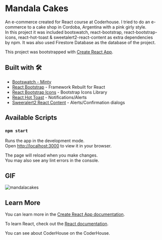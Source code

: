 # Mandala Cakes 
An e-commerce created for React course at Coderhouse. I tried to do an e-commerce to a cake shop in Cordoba, Argentina with a pink girly style.  
In this project it was included bootswatch, react-bootstrap, react-bootstrap-icons, react-hot-toast & sweetalert2-react-content as extra dependencies by npm. It was also used Firestore Database as the database of the project.

This project was bootstrapped with [Create React App](https://github.com/facebook/create-react-app).

## Built with 🛠️

* [Bootswatch - Minty](https://bootswatch.com/minty/)
* [React Bootstrap](https://react-bootstrap.github.io/) - Framework Rebuilt for React
* [React Bootstrap Icons](https://www.npmjs.com/package/react-bootstrap-icons) - Bootstrap Icons Library
* [React Hot Toast](https://react-hot-toast.com/) - Notifications/Alerts
* [Sweeralert2 React Content](https://www.npmjs.com/package/sweetalert2-react-content) - Alerts/Confirmation dialogs

## Available Scripts

### `npm start`

Runs the app in the development mode.\
Open [http://localhost:3000](http://localhost:3000) to view it in your browser.

The page will reload when you make changes.\
You may also see any lint errors in the console.

## GIF
![mandalacakes](https://user-images.githubusercontent.com/99552910/196079469-0f4d5f66-9f0f-4bed-89a9-e0f491f45f4d.gif)

## Learn More

You can learn more in the [Create React App documentation](https://facebook.github.io/create-react-app/docs/getting-started).

To learn React, check out the [React documentation](https://reactjs.org/).

You can see about CoderHouse on the CoderHouse.
